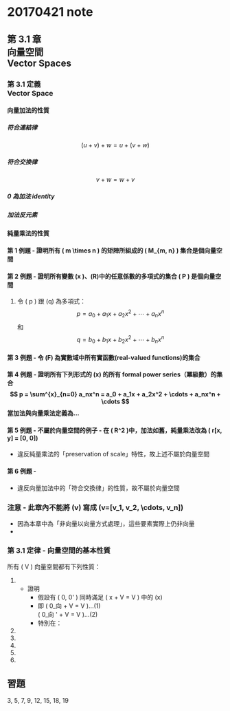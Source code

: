 # 20170421 note
## 第 3.1 章<br>向量空間<br>Vector Spaces
### 第 3.1 定義<br>Vector Space
#### 向量加法的性質
##### 符合連結律
$$ (u+v) + w = u + (v + w) $$

##### 符合交換律
$$ v + w = w + v $$

##### 0 為加法 identity

##### 加法反元素

#### 純量乘法的性質

#### 第 1 例題 - 證明所有 \( m \times n \) 的矩陣所組成的 \( M_{m, n} \) 集合是個向量空間

#### 第 2 例題 - 證明所有變數 \(x \)、\(R\)中的任意係數的多項式的集合 \( P \) 是個向量空間
1. 令 \( p \) 跟 \(q\) 為多項式：$$ p = a_0 + a_1x + a_2x^2 + \cdots + a_nx^n $$ 和 $$ q = b_0 + b_1x + b_2x^2 + \cdots + b_nx^n $$

#### 第 3 例題 - 令 \(F\) 為實數域中所有實函數(real-valued functions)的集合

#### 第 4 例題 - 證明所有下列形式的 \(x\) 的所有 formal power series（冪級數）的集合$$ p = \sum^{x}_{n=0} a_nx^n = a_0 + a_1x + a_2x^2 + \cdots + a_nx^n + \cdots $$ 當加法與向量乘法定義為...

#### 第 5 例題 - 不屬於向量空間的例子 - 在 \( R^2 \)中，加法如舊，純量乘法改為 \( r[x, y] = [0, 0]\)
* 違反純量乘法的「preservation of scale」特性，故上述不屬於向量空間

#### 第 6 例題 - 
* 違反向量加法中的「符合交換律」的性質，故不屬於向量空間

### 注意 - 此章內不能將 \(v\) 寫成 \(v=[v_1, v_2, \cdots, v_n]\)
* 因為本章中為「非向量以向量方式處理」，這些要素實際上仍非向量
* 
### 第 3.1 定律 - 向量空間的基本性質
所有 \( V \) 向量空間都有下列性質：

1. 
	* 證明
		* 假設有 \( 0, 0' \) 同時滿足 \( x + V = V \) 中的 \(x\) 
		* 即 \( 0_向 + V = V  \)...(1)  
\( 0_向 ' + V = V  \)...(2)
		* 特別在：

1. 
1. 
1. 
1. 
1. 

## 習題
3, 5, 7, 9, 12, 15, 18, 19